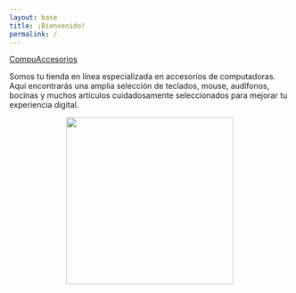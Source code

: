 ```yaml
---
layout: base
title: ¡Bienvenido!
permalink: /
---
```


<a class="site-title" rel="author" href="{{ site.baseurl }}/">CompuAccesorios</a>

Somos tu tienda en línea especializada en accesorios de computadoras. Aquí encontrarás una amplia selección de teclados, mouse, audífonos, bocinas y muchos artículos cuidadosamente seleccionados para mejorar tu experiencia digital. 

<div style="text-align: center;">
    <img src="{{ site.baseurl }}/assets/accesorios.jpg" width="300" />
</div>